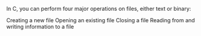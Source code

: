 In C, you can perform four major operations on files, either text or binary:

Creating a new file
Opening an existing file
Closing a file
Reading from and writing information to a file
